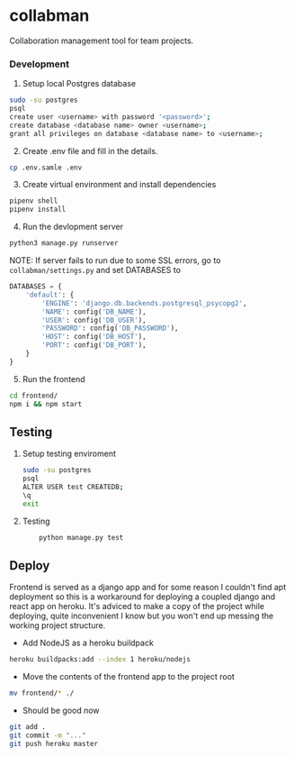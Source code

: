 # collabman

Collaboration management tool for team projects.


### Development


1. Setup local Postgres database

```sh
sudo -su postgres
psql
create user <username> with password '<password>';
create database <database name> owner <username>;
grant all privileges on database <database name> to <username>;
```

2. Create .env file and fill in the details.
```sh
cp .env.samle .env
```

3. Create virtual environment and install dependencies

```sh
pipenv shell
pipenv install
```

4. Run the devlopment server

```sh
python3 manage.py runserver
```

NOTE: If server fails to run due to some SSL errors, go to `collabman/settings.py` and set DATABASES to
```py
DATABASES = {
    'default': {
        'ENGINE': 'django.db.backends.postgresql_psycopg2',
        'NAME': config('DB_NAME'),
        'USER': config('DB_USER'),
        'PASSWORD': config('DB_PASSWORD'),
        'HOST': config('DB_HOST'),
        'PORT': config('DB_PORT'),
    }
}
```


5. Run the frontend

```sh
cd frontend/
npm i && npm start
```

## Testing

1. Setup testing enviroment
    ```sh
    sudo -su postgres
    psql
    ALTER USER test CREATEDB;
    \q
    exit
    ```
2. Testing
    ```sh
        python manage.py test
    ```


## Deploy

Frontend is served as a django app and for some reason I couldn't find apt deployment so this is a workaround for deploying a coupled django and react app on heroku. It's adviced to make a copy of the project while deploying, quite inconvenient I know but you won't end up messing the working project structure.

* Add NodeJS as a heroku buildpack

```sh
heroku buildpacks:add --index 1 heroku/nodejs
```


* Move the contents of the frontend app to the project root

```sh
mv frontend/* ./
```

* Should be good now

```sh
git add .
git commit -m "..."
git push heroku master
```

